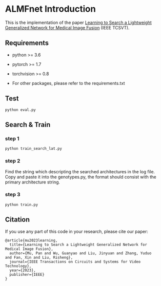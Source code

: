 # ALMFnet Introduction

This is the implementation of the paper [Learning to Search a Lightweight Generalized Network for Medical Image Fusion](https://ieeexplore.ieee.org/abstract/document/10360160/) (IEEE TCSVT).

## Requirements

* python >= 3.6
* pytorch >= 1.7
* torchvision >= 0.8

* For other packages, please refer to the requirements.txt

## Test

```shell
python eval.py
```

## Search & Train

### step 1

```shell
python train_search_lat.py
```

### step 2

Find the string which descripting the searched architectures in the log file. Copy and paste it into the genotypes.py, the format should consist with the primary architecture string.

### step 3

```shell
python train.py
```

## Citation

If you use any part of this code in your research, please cite our paper:

```
@article{mu2023learning,
  title={Learning to Search a Lightweight Generalized Network for Medical Image Fusion},
  author={Mu, Pan and Wu, Guanyao and Liu, Jinyuan and Zhang, Yuduo and Fan, Xin and Liu, Risheng},
  journal={IEEE Transactions on Circuits and Systems for Video Technology},
  year={2023},
  publisher={IEEE}
}
```
